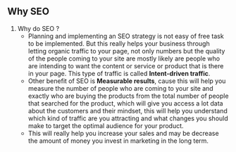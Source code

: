 
## Why SEO

1. Why do SEO ?
	- Planning and implementing an SEO strategy is not easy of free task to be implemented. But this really helps your business through letting organic traffic to your page, not only numbers but the quality of the people coming to your site are mostly likely are people who are intending to want the content or service or product that is there in your page. This type of traffic is called **Intent-driven traffic**.
	- Other benefit of SEO is **Measurable results**, cause this will help you measure the number of people who are coming to your site and exactly who are buying the products from the total number of people that searched for the product, which will give you access a lot data about the customers and their mindset, this will help you understand which kind of traffic are you attracting and what changes you should make to target the optimal audience for your product.
	- This will really help you increase your sales and may be decrease the amount of money you invest in marketing in the long term.
